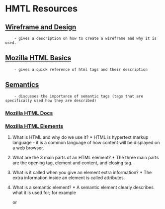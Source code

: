 # HMTL Resources 

## [Wireframe and Design](https://careerfoundry.com/en/blog/ux-design/how-to-create-your-first-wireframe/)
        - gives a description on how to create a wireframe and why it is used. 

## [Mozilla HTML Basics](https://developer.mozilla.org/en-US/docs/Learn/Getting_started_with_the_web/HTML_basics)
        - gives a quick reference of html tags and their description

## [Semantics](https://developer.mozilla.org/en-US/docs/Glossary/Semantics)
        - discusses the importance of semantic tags (tags that are specifically used how they are described)

### [Mozilla HTML Docs](https://developer.mozilla.org/en-US/docs/Web/HTML)

### [Mozilla HTML Elements](https://developer.mozilla.org/en-US/docs/Web/HTML/Element)

1. What is HTML and why do we use it?
        * HTML is hypertext markup language - it is a common language of how content will be displayed on a web browser.

2. What are the 3 main parts of an HTML element?
        * The three main parts are the opening tag, element and content, and closing tag.

3. What is it called when you give an element extra information?
        * The extra information inside an element is called attributes. 

4. What is a semantic element?
        * A semantic element clearly describes what it is used for; for example <nav> or <article>